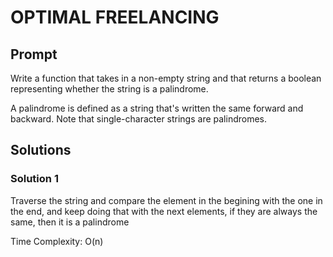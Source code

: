 # OPTIMAL FREELANCING

  ## Prompt

  Write a function that takes in a non-empty string and that returns a boolean
  representing whether the string is a palindrome.

  A palindrome is defined as a string that's written the same forward and
  backward. Note that single-character strings are palindromes.
  

  ## Solutions
  ### Solution 1
  Traverse the string and compare the element in the begining with the one in the end, and keep doing that with the next elements, if they are always the same, then it is a palindrome

  Time Complexity: O(n)